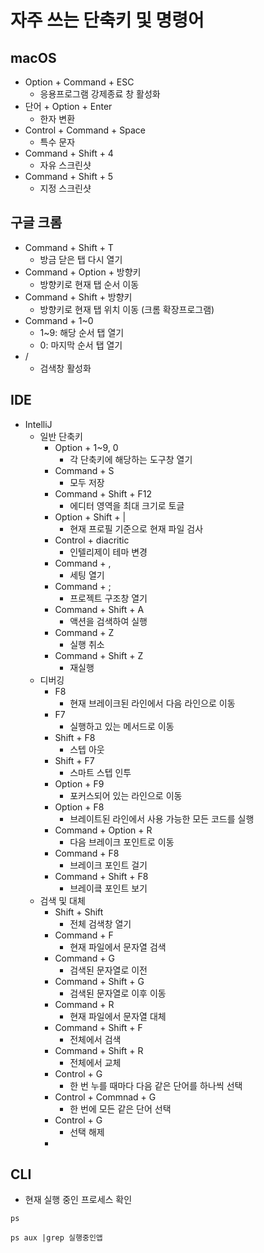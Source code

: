 # 자주 쓰는 단축키 및 명령어
## macOS
- Option + Command + ESC
	- 응용프로그램 강제종료 창 활성화
- 단어 + Option + Enter
	- 한자 변환
- Control + Command + Space
	- 특수 문자
- Command + Shift + 4
	- 자유 스크린샷
- Command + Shift + 5
	- 지정 스크린샷
## 구글 크롬
- Command + Shift + T
	- 방금 닫은 탭 다시 열기
- Command + Option + 방향키
	- 방향키로 현재 탭 순서 이동
- Command + Shift + 방향키
	- 방향키로 현재 탭 위치 이동 (크롬 확장프로그램)
- Command + 1~0
	- 1~9: 해당 순서 탭 열기
	- 0: 마지막 순서 탭 열기
- / 
	- 검색창 활성화
## IDE
- IntelliJ
	- 일반 단축키
		- Option + 1~9, 0
			- 각 단축키에 해당하는 도구창 열기
		- Command + S
			- 모두 저장
		- Command + Shift + F12
			- 에디터 영역을 최대 크기로 토글
		- Option + Shift + | 
			- 현재 프로필 기준으로 현재 파일 검사
		- Control + diacritic
			- 인텔리제이 테마 변경
		- Command + ,
			- 세팅 열기
		- Command + ;
			- 프로젝트 구조창 열기
		- Command + Shift + A
			- 액션을 검색하여 실행
		- Command + Z
			- 실행 취소
		- Command + Shift + Z
			- 재실행
	- 디버깅
		- F8
			- 현재 브레이크된 라인에서 다음 라인으로 이동
		- F7
			- 실행하고 있는 메서드로 이동
		- Shift + F8
			- 스텝 아웃
		- Shift + F7
			- 스마트 스텝 인투
		- Option + F9
			- 포커스되어 있는 라인으로 이동
		- Option + F8
			- 브레이트된 라인에서 사용 가능한 모든 코드를 실행
		- Command + Option + R
			- 다음 브레이크 포인트로 이동
		- Command + F8
			- 브레이크 포인트 걸기
		- Command + Shift + F8
			- 브레이킄 포인트 보기
	- 검색 및 대체
		- Shift + Shift
			- 전체 검색창 열기
		- Command + F
			- 현재 파일에서 문자열 검색
		- Command + G
			- 검색된 문자열로 이전
		- Command + Shift + G
			- 검색된 문자열로 이후 이동
		- Command + R
			- 현재 파일에서 문자열 대체
		- Command + Shift + F
			- 전체에서 검색
		- Command + Shift + R
			- 전체에서 교체
		- Control + G
			- 한 번 누를 때마다 다음 같은 단어를 하나씩 선택
		- Control + Commnad + G
			- 한 번에 모든 같은 단어 선택
		- Control + G
			- 선택 해제
		- 


## CLI
- 현재 실행 중인 프로세스 확인
```
ps
```
```
ps aux |grep 실행중인앱
```
